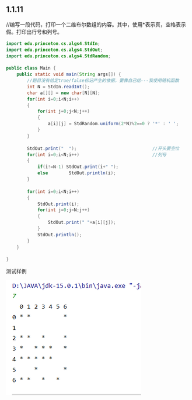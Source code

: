 ## 1.1.11

//编写一段代码，打印一个二维布尔数组的内容。其中，使用*表示真，空格表示假。打印出行号和列号。

``` Java
import edu.princeton.cs.algs4.StdIn;
import edu.princeton.cs.algs4.StdOut;
import edu.princeton.cs.algs4.StdRandom;

public class Main {
    public static void main(String args[]) {
        //题目没有给定true/false标记产生的依据，要靠自己给---我使用随机函数
        int N = StdIn.readInt();
        char a[][] = new char[N][N];
        for(int i=0;i<N;i++)
        {
            for(int j=0;j<N;j++)
            {
                a[i][j] = StdRandom.uniform(2*N)%2==0 ? '*' : ' ';      //随机0~2*N-1，经计算奇偶是个数完全相同，偶数true,奇数false
            }
        }

        StdOut.print("  ");                             //开头要空位
        for(int i=0;i<N;i++)                            //列号
        {
            if(i!=N-1) StdOut.print(i+" ");
            else        StdOut.println(i);
        }

        for(int i=0;i<N;i++)
        {
            StdOut.print(i);
            for(int j=0;j<N;j++)
            {
                StdOut.print(" "+a[i][j]);
            }
            StdOut.println();
        }
    }

}

```



测试样例

![image-20210207094159217](https://raw.githubusercontent.com/Rainiwalk/Rain_image/main/20210207094159.png)